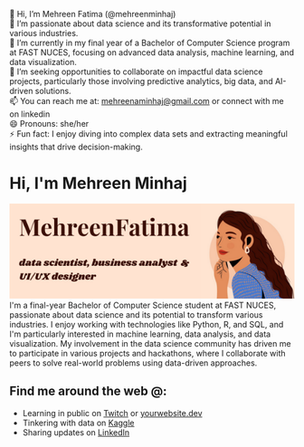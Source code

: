 👋 Hi, I’m Mehreen Fatima (@mehreenminhaj)
<br>👀 I’m passionate about data science and its transformative potential in various industries.
<br>🌱 I’m currently in my final year of a Bachelor of Computer Science program at FAST NUCES, focusing on advanced data analysis, machine learning, and data visualization.
<br>💼 I’m seeking opportunities to collaborate on impactful data science projects, particularly those involving predictive analytics, big data, and AI-driven solutions.
<br>📫 You can reach me at: mehreenaminhaj@gmail.com or connect with me on linkedin
<br>😄 Pronouns: she/her
<br>⚡ Fun fact: I enjoy diving into complex data sets and extracting meaningful insights that drive decision-making.
# Hi, I'm Mehreen Minhaj

<img src="https://raw.githubusercontent.com/mehreenminhaj/mehreenminhaj/master/Mehreen Fatima.png" alt="banner that says Mehreen Minhaj - data science enthusiast, computer science student at FAST NUCES alongside a cartoon illustration of Mehreen">
I'm a final-year Bachelor of Computer Science student at FAST NUCES, passionate about data science and its potential to transform various industries. I enjoy working with technologies like Python, R, and SQL, and I'm particularly interested in machine learning, data analysis, and data visualization. My involvement in the data science community has driven me to participate in various projects and hackathons, where I collaborate with peers to solve real-world problems using data-driven approaches.

## Find me around the web @:
- Learning in public on [Twitch](https://www.twitch.tv/yourusername) or [yourwebsite.dev](https://www.yourwebsite.dev)
- Tinkering with data on [Kaggle](https://www.kaggle.com/yourusername)
- Sharing updates on [LinkedIn](https://www.linkedin.com/in/yourlinkedinprofile)

